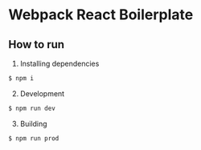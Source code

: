 # Webpack React Boilerplate

## How to run


1. Installing dependencies
```sh
$ npm i
```
2. Development
```sh
$ npm run dev
```
3. Building
```sh
$ npm run prod
```
